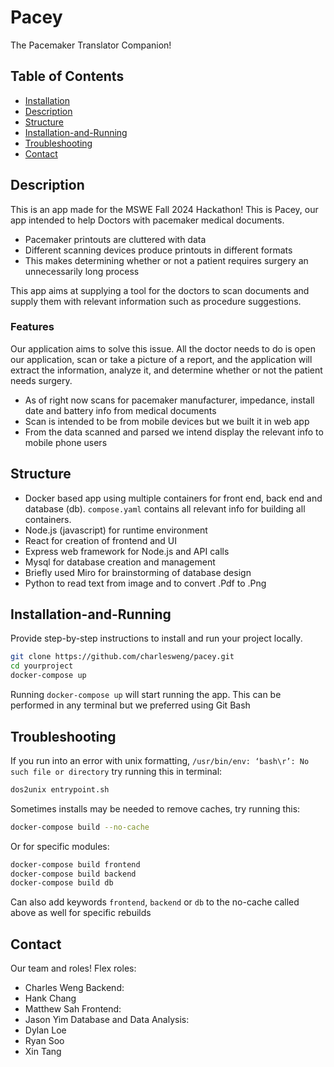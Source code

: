 # Pacey
The Pacemaker Translator Companion!

## Table of Contents
- [Installation](#installation)
- [Description](#description)
- [Structure](#Structuret)
- [Installation-and-Running](#installation-and-running)
- [Troubleshooting](#troubleshooting)
- [Contact](#contact)

## Description
This is an app made for the MSWE Fall 2024 Hackathon! This is Pacey, our app intended to help Doctors with pacemaker medical documents.
- Pacemaker printouts are cluttered with data
- Different scanning devices produce printouts in different formats
- This makes determining whether or not a patient requires surgery an unnecessarily long process

This app aims at supplying a tool for the doctors to scan documents and supply them with relevant information such as procedure suggestions.

### Features
Our application aims to solve this issue. All the doctor needs to do is open our application, scan or take a picture of a report, and the application will extract the information, analyze it, and determine whether or not the patient needs surgery. 
- As of right now scans for pacemaker manufacturer, impedance, install date and battery info from medical documents
- Scan is intended to be from mobile devices but we built it in web app
- From the data scanned and parsed we intend display the relevant info to mobile phone users

## Structure
- Docker based app using multiple containers for front end, back end and database (db). `compose.yaml` contains all relevant info for building all containers.
- Node.js (javascript) for runtime environment 
- React for creation of frontend and UI
- Express web framework for Node.js and API calls
- Mysql for database creation and management
- Briefly used Miro for brainstorming of database design
- Python to read text from image and to convert .Pdf to .Png

## Installation-and-Running
Provide step-by-step instructions to install and run your project locally.
```bash
git clone https://github.com/charlesweng/pacey.git
cd yourproject
docker-compose up
```
Running `docker-compose up` will start running the app. This can be performed in any terminal but we preferred using Git Bash

## Troubleshooting
If you run into an error with unix formatting, 
`/usr/bin/env: ‘bash\r’: No such file or directory`
try running this in terminal:
```bash
dos2unix entrypoint.sh
```

Sometimes installs may be needed to remove caches, try running this:
```bash
docker-compose build --no-cache
```

Or for specific modules:
```bash
docker-compose build frontend
docker-compose build backend
docker-compose build db
```
Can also add keywords `frontend`, `backend` or `db` to the no-cache called above as well for specific rebuilds


## Contact
Our team and roles!
Flex roles:
- Charles Weng
Backend:
- Hank Chang
- Matthew Sah
Frontend:
- Jason Yim
Database and Data Analysis:
- Dylan Loe
- Ryan Soo
- Xin Tang

